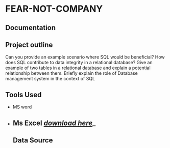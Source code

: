 # FEAR-NOT-COMPANY
## Documentation 
## Project outline
Can you provide an example scenario where SQL would be beneficial?
How does SQL contribute to data integrity in a relational database?
Give an example of two tables in a relational database and explain a potential relationship between them.
Briefly explain the role of Database management system in the context of SQL

## Tools Used
* MS word
* Ms Excel _**[download here](https.microsoft.com)**__
  ---
  ## Data Source
